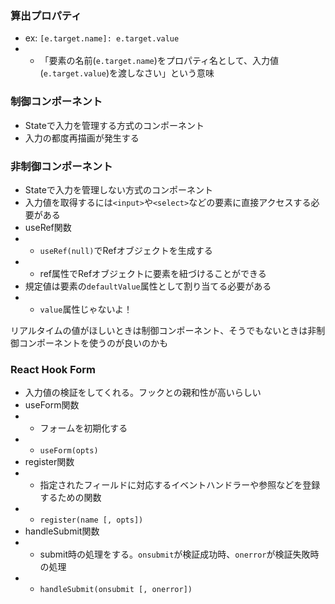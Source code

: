### 算出プロパティ
- ex: `[e.target.name]: e.target.value`
- - 「要素の名前(`e.target.name`)をプロパティ名として、入力値(`e.target.value`)を渡しなさい」という意味

### 制御コンポーネント
- Stateで入力を管理する方式のコンポーネント
- 入力の都度再描画が発生する

### 非制御コンポーネント
- Stateで入力を管理しない方式のコンポーネント
- 入力値を取得するには`<input>`や`<select>`などの要素に直接アクセスする必要がある
- useRef関数
- - `useRef(null)`でRefオブジェクトを生成する
- - ref属性でRefオブジェクトに要素を紐づけることができる
- 規定値は要素の`defaultValue`属性として割り当てる必要がある
- - `value`属性じゃないよ！

リアルタイムの値がほしいときは制御コンポーネント、そうでもないときは非制御コンポーネントを使うのが良いのかも

### React Hook Form
- 入力値の検証をしてくれる。フックとの親和性が高いらしい
- useForm関数
- - フォームを初期化する
- - `useForm(opts)`
- register関数
- - 指定されたフィールドに対応するイベントハンドラーや参照などを登録するための関数
- - `register(name [, opts])`
- handleSubmit関数
- - submit時の処理をする。`onsubmit`が検証成功時、`onerror`が検証失敗時の処理
- - `handleSubmit(onsubmit [, onerror])`
